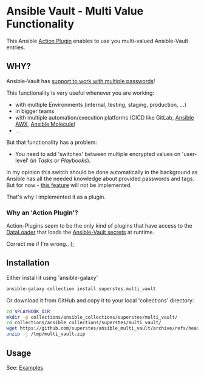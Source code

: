 # Ansible Vault - Multi Value Functionality

This Ansible [Action Plugin](https://docs.ansible.com/ansible/latest/plugins/action.html) enables to use you multi-valued Ansible-Vault entries.

## WHY?

Ansible-Vault has [support to work with multiple passwords](https://docs.ansible.com/ansible/latest/vault_guide/vault_using_encrypted_content.html#passing-multiple-vault-passwords)!

This functionality is very useful whenever you are working:
* with multiple Environments (internal, testing, staging, production, ...)
* in bigger teams
* with multiple automation/execution platforms (CICD like GitLab, [Ansible AWX](https://www.google.com/url?sa=t&rct=j&q=&esrc=s&source=web&cd=&cad=rja&uact=8&ved=2ahUKEwjV2p7d1tH9AhVmiP0HHdT9BWoQFnoECAoQAQ&url=https%3A%2F%2Fgithub.com%2Fansible%2Fawx&usg=AOvVaw1ngFQJip52iIVPdTKQnN5d), [Ansible Molecule](https://molecule.readthedocs.io/en/latest/))
* ...

But that functionality has a problem:

* You need to add 'switches' between multiple encrypted values on 'user-level' (_in Tasks or Playbooks_).

In my opinion this switch should be done automatically in the background as Ansible has all the needed knowledge about provided passwords and tags.
But for now - [this feature](https://github.com/ansible/ansible/issues/80165) will not be implemented.

That's why I implemented it as a plugin.

### Why an 'Action Plugin'?
Action-Plugins seem to be the only kind of plugins that have access to the [DataLoader](https://github.com/ansible/ansible/blob/devel/lib/ansible/parsing/dataloader.py) that loads the [Ansible-Vault secrets](https://github.com/ansible/ansible/blob/devel/lib/ansible/parsing/vault/__init__.py) at runtime.

Correct me if I'm wrong.. (;

## Installation

Either install it using 'ansible-galaxy'

```bash
ansible-galaxy collection install superstes.multi_vault
```

Or download it from GitHub and copy it to your local 'collections' directory:
```bash
cd $PLAYBOOK_DIR
mkdir -p collections/ansible_collections/superstes/multi_vault/
cd collections/ansible_collections/superstes/multi_vault/
wget https://github.com/superstes/ansible_multi_vault/archive/refs/heads/latest.zip -O /tmp/multi_vault.zip
unzip -j /tmp/multi_vault.zip
```

## Usage

See: [Examples](https://github.com/superstes/ansible_multi_vault/blob/latest/Examples.md)
